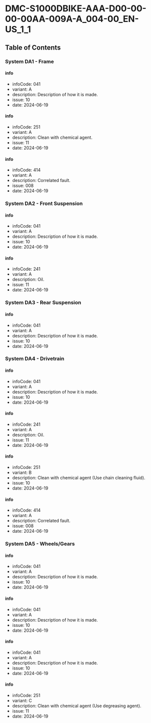 # DMC-S1000DBIKE-AAA-D00-00-00-00AA-009A-A_004-00_EN-US_1_1

## Table of Contents

### System DA1 - Frame

#### info

*   infoCode: 041
*   variant: A
*   description: Description of how it is made.
*   issue: 10
*   date: 2024-06-19

#### info

*   infoCode: 251
*   variant: A
*   description: Clean with chemical agent.
*   issue: 11
*   date: 2024-06-19

#### info

*   infoCode: 414
*   variant: A
*   description: Correlated fault.
*   issue: 008
*   date: 2024-06-19

### System DA2 - Front Suspension

#### info

*   infoCode: 041
*   variant: A
*   description: Description of how it is made.
*   issue: 10
*   date: 2024-06-19

#### info

*   infoCode: 241
*   variant: A
*   description: Oil.
*   issue: 11
*   date: 2024-06-19

### System DA3 - Rear Suspension

#### info

*   infoCode: 041
*   variant: A
*   description: Description of how it is made.
*   issue: 10
*   date: 2024-06-19

### System DA4 - Drivetrain

#### info

*   infoCode: 041
*   variant: A
*   description: Description of how it is made.
*   issue: 10
*   date: 2024-06-19

#### info

*   infoCode: 241
*   variant: A
*   description: Oil.
*   issue: 11
*   date: 2024-06-19

#### info

*   infoCode: 251
*   variant: B
*   description: Clean with chemical agent (Use chain cleaning fluid).
*   issue: 10
*   date: 2024-06-19

#### info

*   infoCode: 414
*   variant: A
*   description: Correlated fault.
*   issue: 008
*   date: 2024-06-19

### System DA5 - Wheels/Gears

#### info

*   infoCode: 041
*   variant: A
*   description: Description of how it is made.
*   issue: 10
*   date: 2024-06-19

#### info

*   infoCode: 041
*   variant: A
*   description: Description of how it is made.
*   issue: 10
*   date: 2024-06-19

#### info

*   infoCode: 041
*   variant: A
*   description: Description of how it is made.
*   issue: 10
*   date: 2024-06-19

#### info

*   infoCode: 251
*   variant: C
*   description: Clean with chemical agent (Use degreasing agent).
*   issue: 11
*   date: 2024-06-19